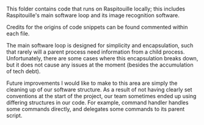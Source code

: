 This folder contains code that runs on Raspitouille locally; this includes Raspitouille's main software loop and its image recognition software.

Credits for the origins of code snippets can be found commented within each file.

The main software loop is designed for simplicity and encapsulation, such that rarely will a parent process need information from a child process.
Unfortunately, there are some cases where this encapsulation breaks down, but it does not cause any issues at the moment (besides the accumulation of tech debt).

Future improvements I would like to make to this area are simply the cleaning up of our software structure. As a result of not having clearly set conventions at the start of the project,
our team sometimes ended up using differing structures in our code. For example, command handler handles some commands directly, and delegates some commands to its parent script.
